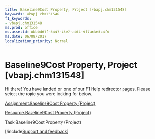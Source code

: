 ```yaml
---
title: Baseline9Cost Property, Project [vbapj.chm131548]
keywords: vbapj.chm131548
f1_keywords:
- vbapj.chm131548
ms.prod: office
ms.assetid: 0bbbd67f-5447-43e7-ab71-9f7a63e5c4f6
ms.date: 06/08/2017
localization_priority: Normal
---
```



# Baseline9Cost Property, Project [vbapj.chm131548]

Hi there! You have landed on one of our F1 Help redirector pages. Please select the topic you were looking for below.

[Assignment.Baseline9Cost Property (Project)](http://msdn.microsoft.com/library/fbcd0b8e-e153-6e1e-efa4-877dca6d70c0%28Office.15%29.aspx)

[Resource.Baseline9Cost Property (Project)](http://msdn.microsoft.com/library/6604632e-6c3e-614a-873d-60aac5eab1f9%28Office.15%29.aspx)

[Task.Baseline9Cost Property (Project)](http://msdn.microsoft.com/library/1ef92314-0830-0984-2f45-c17fade88dc2%28Office.15%29.aspx)

[!include[Support and feedback](~/includes/feedback-boilerplate.md)]
